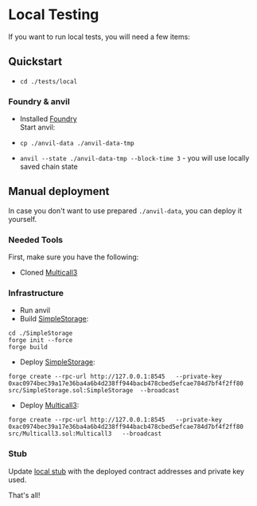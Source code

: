 # Local Testing

If you want to run local tests, you will need a few items:

## Quickstart

- `cd ./tests/local`

### Foundry & anvil

- Installed [Foundry](https://book.getfoundry.sh/getting-started/installation)  
   Start anvil:

- `cp ./anvil-data ./anvil-data-tmp`
- `anvil --state ./anvil-data-tmp --block-time 3` - you will use locally saved chain state

## Manual deployment

In case you don't want to use prepared `./anvil-data`, you can deploy it yourself.

### Needed Tools

First, make sure you have the following:

- Cloned [Multicall3](https://github.com/mds1/multicall3)

### Infrastructure

- Run anvil
- Build [SimpleStorage](SimpleStorage):

```shell
cd ./SimpleStorage
forge init --force
forge build
```

- Deploy [SimpleStorage](SimpleStorage):

```shell
forge create --rpc-url http://127.0.0.1:8545   --private-key 0xac0974bec39a17e36ba4a6b4d238ff944bacb478cbed5efcae784d7bf4f2ff80  src/SimpleStorage.sol:SimpleStorage  --broadcast
```

- Deploy [Multicall3](https://github.com/mds1/multicall3):

```shell
forge create --rpc-url http://127.0.0.1:8545   --private-key 0xac0974bec39a17e36ba4a6b4d238ff944bacb478cbed5efcae784d7bf4f2ff80  src/Multicall3.sol:Multicall3   --broadcast
```

### Stub

Update [local stub](local.mock.js) with the deployed contract addresses and private key used.

That's all!
